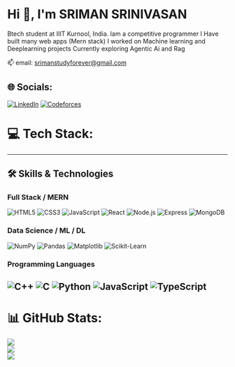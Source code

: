 # Hi 👋, I'm SRIMAN SRINIVASAN 
Btech student at IIIT Kurnool, India.
Iam a competitive programmer 
I Have built many web apps (Mern stack)
I worked on Machine learning and Deeplearning projects
Currently exploring Agentic Ai and Rag

📫 email: [srimanstudyforever@gmail.com](mailto:srimanstudyforever@gmail.com)  
 


## 🌐 Socials:
[![LinkedIn](https://www.linkedin.com/in/sriman-srinivasan-ba14a5313/)](mailto:srimanstudyforever@gmail.com) 
[![Codeforces](https://img.shields.io/badge/-Codeforces-1F8ACB?style=for-the-badge&logo=codeforces&logoColor=white)](https://codeforces.com/profile/sughanvasan14)
 
# 💻 Tech Stack:
---

## 🛠️ Skills & Technologies

### Full Stack / MERN  
![HTML5](https://img.shields.io/badge/-HTML5-E34F26?style=for-the-badge&logo=html5&logoColor=white)
![CSS3](https://img.shields.io/badge/-CSS3-1572B6?style=for-the-badge&logo=css3)
![JavaScript](https://img.shields.io/badge/-JavaScript-F7DF1E?style=for-the-badge&logo=javascript&logoColor=black)
![React](https://img.shields.io/badge/-React-61DAFB?style=for-the-badge&logo=react&logoColor=black)
![Node.js](https://img.shields.io/badge/-Node.js-339933?style=for-the-badge&logo=node.js&logoColor=white)
![Express](https://img.shields.io/badge/-Express-000000?style=for-the-badge&logo=express&logoColor=white)
![MongoDB](https://img.shields.io/badge/-MongoDB-47A248?style=for-the-badge&logo=mongodb&logoColor=white)

### Data Science / ML / DL  
![NumPy](https://img.shields.io/badge/-NumPy-013243?style=for-the-badge&logo=numpy&logoColor=white)
![Pandas](https://img.shields.io/badge/-Pandas-150458?style=for-the-badge&logo=pandas&logoColor=white)
![Matplotlib](https://img.shields.io/badge/-Matplotlib-11557C?style=for-the-badge&logo=matplotlib&logoColor=white)
![Scikit-Learn](https://img.shields.io/badge/-Scikit--Learn-F7931E?style=for-the-badge&logo=scikit-learn&logoColor=white)

### Programming Languages  
![C++](https://img.shields.io/badge/-C++-00599C?style=for-the-badge&logo=c%2B%2B&logoColor=white)
![C](https://img.shields.io/badge/-C-A8B9CC?style=for-the-badge&logo=c&logoColor=white)
![Python](https://img.shields.io/badge/-Python-3776AB?style=for-the-badge&logo=python&logoColor=white)
![JavaScript](https://img.shields.io/badge/-JavaScript-F7DF1E?style=for-the-badge&logo=javascript&logoColor=black)
![TypeScript](https://img.shields.io/badge/-JavaScript-F7DF1E?style=for-the-badge&logo=typescript&logoColor=black)
---
# 📊 GitHub Stats:
![](https://github-readme-stats.vercel.app/api?username=project-2-2-2&theme=dark&hide_border=false&include_all_commits=true&count_private=true)<br/>
![](https://nirzak-streak-stats.vercel.app/?user=project-2-2-2&theme=dark&hide_border=false)<br/>
![](https://github-readme-stats.vercel.app/api/top-langs/?username=project-2-2-2&theme=dark&hide_border=false&include_all_commits=true&count_private=true&layout=compact)

 
